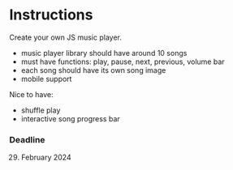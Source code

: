 # Instructions

Create your own JS music player.

- music player library should have around 10 songs
- must have functions: play, pause, next, previous, volume bar
- each song should have its own song image
- mobile support

Nice to have:

- shuffle play
- interactive song progress bar

### Deadline

29. February 2024
